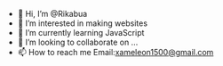 - 👋 Hi, I’m @Rikabua
- 👀 I’m interested in making websites
- 🌱 I’m currently learning JavaScript
- 💞️ I’m looking to collaborate on ...
- 📫 How to reach me Email:xameleon1500@gmail.com

<!---
Rikabua/Rikabua is a ✨ special ✨ repository because its `README.md` (this file) appears on your GitHub profile.
You can click the Preview link to take a look at your changes.
--->
